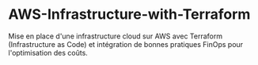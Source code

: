 # AWS-Infrastructure-with-Terraform
Mise en place d'une infrastructure cloud sur AWS avec Terraform (Infrastructure as Code) et intégration de bonnes pratiques FinOps pour l'optimisation des coûts.
